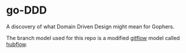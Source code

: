 # go-DDD
A discovery of what Domain Driven Design might mean for Gophers.

The branch model used for this repo is a modified [gitflow](http://nvie.com/posts/a-successful-git-branching-model/) model called [hubflow](https://datasift.github.io/gitflow/).
